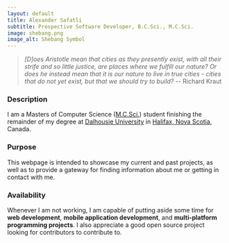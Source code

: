 ```yaml
---
layout: default
title: Alexander Safatli
subtitle: Prospective Software Developer, B.C.Sci., M.C.Sci.
image: shebang.png
image_alt: Shebang Symbol
---
```


> *[D]oes Aristotle mean that cities as they presently exist, with all their strife and so little justice, are places where we fulfill our nature? Or does he instead mean that it is our nature to live in true cities - cities that do not yet exist, but that we should try to build?* -- Richard Kraut

### Description

I am a Masters of Computer Science ([M.C.Sci.](http://en.wikipedia.org/wiki/Master_of_Science_in_Information_Technology)) student finishing the remainder of my degree at [Dalhousie University](http://dal.ca) in [Halifax, Nova Scotia](https://www.google.ca/maps/place/Halifax,+NS/), Canada.

### Purpose

This webpage is intended to showcase my current and past projects, as well as to provide a gateway for finding information about me or getting in contact with me.

### Availability

Whenever I am not working, I am capable of putting aside some time for **web development**, **mobile application development**, and **multi-platform programming projects**. I also appreciate a good open source project looking for contributors to contribute to.